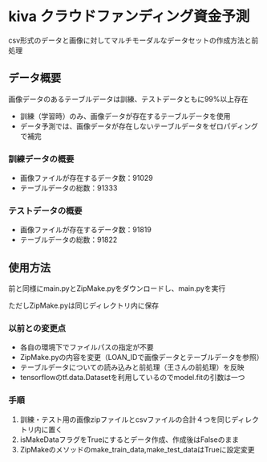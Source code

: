 # kiva クラウドファンディング資金予測
csv形式のデータと画像に対してマルチモーダルなデータセットの作成方法と前処理

## データ概要
画像データのあるテーブルデータは訓練、テストデータともに99%以上存在
- 訓練（学習時）のみ、画像データが存在するテーブルデータを使用
- データ予測では、画像データが存在しないテーブルデータをゼロパディングで補完

### 訓練データの概要
- 画像ファイルが存在するデータ数：91029
- テーブルデータの総数：91333
### テストデータの概要
- 画像ファイルが存在するデータ数：91819
- テーブルデータの総数：91822

## 使用方法
前と同様にmain.pyとZipMake.pyをダウンロードし、main.pyを実行

ただしZipMake.pyは同じディレクトリ内に保存


### 以前との変更点
- 各自の環境下でファイルパスの指定が不要
- ZipMake.pyの内容を変更（LOAN_IDで画像データとテーブルデータを参照）
- テーブルデータについての読み込みと前処理（王さんの前処理）を反映
- tensorflowのtf.data.Datasetを利用しているのでmodel.fitの引数は一つ

### 手順
1. 訓練・テスト用の画像zipファイルとcsvファイルの合計４つを同じディレクトリ内に置く
2. isMakeDataフラグをTrueにするとデータ作成、作成後はFalseのまま
3. ZipMakeのメソッドのmake_train_data,make_test_dataはTrueに設定変更
